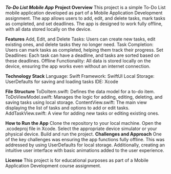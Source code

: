 *****To-Do List Mobile App*****
**Project Overview**
This project is a simple To-Do List mobile application developed as part of a Mobile Application Development assignment. The app allows users to add, edit, and delete tasks, mark tasks as completed, and set deadlines. The app is designed to work fully offline, with all data stored locally on the device.

**Features**
Add, Edit, and Delete Tasks: Users can create new tasks, edit existing ones, and delete tasks they no longer need.
Task Completion: Users can mark tasks as completed, helping them track their progress.
Set Deadlines: Each task can have a deadline, and tasks are sorted based on these deadlines.
Offline Functionality: All data is stored locally on the device, ensuring the app works even without an internet connection.

**Technology Stack**
Language: Swift
Framework: SwiftUI
Local Storage: UserDefaults for saving and loading tasks
IDE: Xcode

**File Structure**
ToDoItem.swift: Defines the data model for a to-do item.
ToDoViewModel.swift: Manages the logic for adding, editing, deleting, and saving tasks using local storage.
ContentView.swift: The main view displaying the list of tasks and options to add or edit tasks.
AddTaskView.swift: A view for adding new tasks or editing existing ones.

**How to Run the App**
Clone the repository to your local machine.
Open the .xcodeproj file in Xcode.
Select the appropriate device simulator or your physical device.
Build and run the project.
**Challenges and Approach**
One of the key challenges was ensuring the app functions fully offline. This was addressed by using UserDefaults for local storage. Additionally, creating an intuitive user interface with basic animations added to the user experience.

**License**
This project is for educational purposes as part of a Mobile Application Development course assignment.

